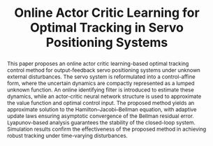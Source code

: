 ---
type: "Conference Paper"
layout: publication
group: publications
title: "Online Actor Critic Learning for Optimal Tracking in Servo Positioning Systems"
authors: "**Hyochan Lee**, **Kyunghwan Choi**&#42;"
domestic_or_international: "International" # or "domestic"
pub: 
  - name: Industrial Electronics Society (IECON)
    doi: 
    year: "2025"
    pdf: "/static/pub/2025-online-actor.pdf"
    state: "submitted"
pub_date: "2025-10-01" #Date of publication. Change from Biorxiv date to Journal date once accepted
image: "/static/pub/2025-online-actor.png"
abstract: "
 This paper proposes an online actor critic learning-based optimal tracking control method for output-feedback servo positioning systems under unknown external disturbances. The servo system is reformulated into a control-affine form, where the uncertain dynamics are compactly represented as a lumped unknown function. An online identifying filter is introduced to estimate these dynamics, while an actor-critic neural network structure is used to approximate the value function and optimal control input. The proposed method yields an approximate solution to the Hamilton–Jacobi–Bellman equation, with adaptive update laws ensuring asymptotic convergence of the Bellman residual error. Lyapunov-based analysis guarantees the stability of the closed-loop system. Simulation results confirm the effectiveness of the proposed method in achieving robust tracking under time-varying disturbances.
"
# links:
#   - name: 
#     url: 
---
